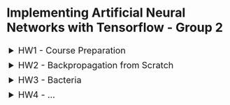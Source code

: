 # Implementing Artificial Neural Networks with Tensorflow - Group 2

<details>
  
  <summary style="font-size: 20px; cursor: pointer; padding: 5px;">
    HW1 - Course Preparation
  </summary>

  All files are located in [course_prep](course_prep).

  Recap of some python operations and calculus.

</details>
    
<details>
  
  <summary style="font-size: 20px; cursor: pointer; padding: 5px;">
    HW2 - Backpropagation from Scratch
  </summary>

  All files are located in [backprop_from_scratch](backprop_from_scratch).

  This week our task was to implement a MLP from scratch. We did so and used different classes and skripts for our Dataset, Functions, Perceptron, training and a Jupyter Notebook for visualization.

  We have created a quite sofisticated fully connected MLP. You can chose as many input, output neurons, and hidden layers as you want as well as adjusting the hiddenlayer width freely.
  You can even specify different activation functions for the input, hidden and output neurons.
  We also visualized every possible logical gate as well as a live training visualization of our network.

  ### [dataset.py](backprop_from_scratch/dataset.py)
  Provides the inputs with the labels. Can be choosen between and, or, nand. nor, xor depending on the given parameter (standard is xor).

  ### [eval.py](backprop_from_scratch/eval.py)
  Contains methods to calculate sigmoid, sigmoidprime, squarred error and accuracy.

  ### [perceptron.py](backprop_from_scratch/perceptron.py)
  Represents a single instance of one Perceptron with methods to calculate a forward step with activateion funciton sigmoid as well as an update method to update the parameters of the respective Perceptron instance. Perceptron is initialized with a learning rate of 1, activation function of sigmoid and activation functions derivative of sigmoidprime. Other activation function or lerning rate could be choosen if needed.

  ### [mlp.py](backprop_from_scratch/mlp.py)
  Represents our MLP. The constructor initializes our mlp and there are additional methods for passing the inputs through the network and another method to update the parameters. The MLP is initilized with 2 input units, 1 output neuron and 4 neurons in 2 hidden layers. The global lerning rate is 1 and the activateion function is sigmoid again. These parameters can be changed (e.g. more hidden layers or more neurons in it) if necessary. 

  ### [training.py](backprop_from_scratch/training.py)
  This script contains functions to train our MLP. There is an epoch function wich passes the input through our network as well as a training function (which is also used for visualization. Also there is a function used for our live training in [visualization.ipynb](backprop_from_scratch/visualization.ipynb).

  ### [visualization.ipynb](backprop_from_scratch/visualization.ipynb)
  This notebook is used to visualize the training and output of our network. We visualize different logical gates as well as a live training of our network.

</details>

<details>
  
  <summary style="font-size: 20px; cursor: pointer; padding: 5px;">
    HW3 - Bacteria
  </summary>

  All files are located in [HW3_bacteria](HW3_bacteria).

  This week our task was to work with Tensorflow datasets and to create a Newtwork working with some data about different kind of bacteria which can be differantiated by their respective genome sequence. For that matter the data had to be preprocessed with one-hot encoding. After that we created a Layer and Model class to realize the different layers in our network and the network itself. For the training an visualization we used a jupyter notebook for easier use and easier visualization.

  ### [preprocessing.py](HW3_bacteria/preprocessing.py)
  This skript is used to preprocess our data. First we defined a function onehotify which one-hot encodes our dataset. We then used this function in our prep_data function to apply the one-hot encoding to our tensorflow dataset.

  ### [layer.py](HW3_bacteria/layer.py)
  This class represents a Layer in our network. The constructor initializes a layer (default is with 256 units and sigmoid activation function). The build function  creates random weights and bias and the call function is used to update our parameters.

  ### [model.py](HW3_bacteria/model.py)
  This class represents our whole model. It is initialized with 2 hidden layers and an output layer. The call function is used to call the call function of our layer class to update our parameters.

  ### [HW3.ipynb](HW3_bacteria/HW3.ipynb)
  This jupyter notebook is used for our visualization and training. It is inbedded in Google colab so you do not have to run it locally. First this reposetory is cloned so the respective classes and skripts can be utilized. After that we defined a function to train our model and to test our model. After that the data is loaded, preprocessed, hyperparameters are choosen, test is initialized, performance is printed and then the model is trained. After that the visualization follows.

</details>

<details>

  <summary style="font-size: 20px; cursor: pointer; padding: 5px;">
    HW4 - ...
  </summary>

  All files are located in []()
  
  ...

</details>
    



